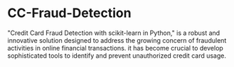 # CC-Fraud-Detection
"Credit Card Fraud Detection with scikit-learn in Python," is a robust and innovative solution designed to address the growing concern of fraudulent activities in online financial transactions. it has become crucial to develop sophisticated tools to identify and prevent unauthorized credit card usage.
